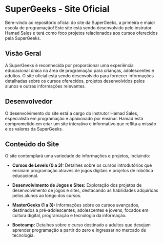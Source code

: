 # SuperGeeks - Site Oficial

Bem-vindo ao repositório oficial do site da SuperGeeks, a primeira e maior escola de programação! Este site está sendo desenvolvido pelo instrutor Hamad Sales e terá como foco projetos relacionados aos cursos oferecidos pela SuperGeeks.

## Visão Geral

A SuperGeeks é reconhecida por proporcionar uma experiência educacional única na área de programação para crianças, adolescentes e adultos. O site oficial está sendo desenvolvido para fornecer informações detalhadas sobre os cursos oferecidos, projetos desenvolvidos pelos alunos e outras informações relevantes.

## Desenvolvedor

O desenvolvimento do site está a cargo do instrutor Hamad Sales, especialista em programação e apaixonado por ensinar. Hamad está comprometido em criar um site interativo e informativo que reflita a missão e os valores da SuperGeeks.

## Conteúdo do Site

O site contemplará uma variedade de informações e projetos, incluindo:

- **Cursos de Levels (0 a 3):** Detalhes sobre os cursos introdutórios que ensinam programação através de jogos digitais e projetos de robótica educacional.

- **Desenvolvimento de Jogos e Sites:** Exploração dos projetos de desenvolvimento de jogos e sites, destacando as habilidades adquiridas pelos alunos ao longo dos cursos.

- **MasterGeeks (1 a 3):** Informações sobre os cursos avançados, destinados a pré-adolescentes, adolescentes e jovens, focados em cultura digital, programação e tecnologia da informação.

- **Bootcamp:** Detalhes sobre o curso destinado a adultos que desejam aprender programação a partir do zero e ingressar no mercado de tecnologia.
